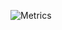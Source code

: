 ![Metrics](https://metrics.lecoq.io/mrtnrocks?template=classic&isocalendar=1&languages=1&introduction=1&habits=1&stars=1&people=1&achievements=1&isocalendar.duration=half-year&languages.limit=8&languages.colors=github&languages.threshold=0%25&introduction.title=true&habits.from=200&habits.days=14&habits.facts=true&habits.charts=false&stars.limit=4&people.limit=28&people.size=28&people.types=followers%2C%20following&people.identicons=false&people.shuffle=false&achievements.threshold=C&achievements.secrets=true&achievements.limit=0&config.timezone=Europe%2FBerlin)
